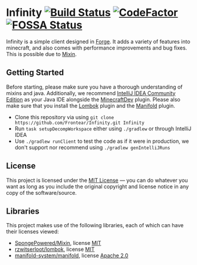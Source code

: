 # Infinity [![Build Status](https://travis-ci.org/Frontear/Infinity.svg?branch=master)](https://travis-ci.org/Frontear/Infinity) [![CodeFactor](https://www.codefactor.io/repository/github/frontear/infinity/badge)](https://www.codefactor.io/repository/github/frontear/infinity) [![FOSSA Status](https://app.fossa.io/api/projects/git%2Bgithub.com%2FFrontear%2FInfinity.svg?type=shield)](https://app.fossa.io/projects/git%2Bgithub.com%2FFrontear%2FInfinity?ref=badge_shield)
Infinity is a simple client designed in [Forge](https://files.minecraftforge.net/maven/net/minecraftforge/forge/index_1.8.9.html). It adds a variety of features into minecraft, and also comes with performance improvements and bug fixes. This is possible due to [Mixin](https://github.com/SpongePowered/Mixin).

## Getting Started
Before starting, please make sure you have a thorough understanding of mixins and java. Additionally, we recommend [IntelliJ IDEA Community Edition](https://www.jetbrains.com/idea/) as your Java IDE alongside the [MinecraftDev](https://github.com/minecraft-dev/MinecraftDev) plugin.
Please also make sure that you install the [Lombok](https://plugins.jetbrains.com/plugin/6317-lombok) plugin and the [Manifold](https://plugins.jetbrains.com/plugin/10057-manifold) plugin.

- Clone this repository via using `git clone https://github.com/Frontear/Infinity.git Infinity`
- Run `task setupDecompWorkspace` either using `./gradlew` or through IntelliJ IDEA
- Use `./gradlew runClient` to test the code as if it were in production, we don't support nor recommend using `./gradlew genIntelliJRuns`

## License
This project is licensed under the [MIT License](https://tldrlegal.com/license/mit-license) &#8212; you can do whatever you want as long as you include the original copyright and license notice in any copy of the software/source.

## Libraries
This project makes use of the following libraries, each of which can have their licenses viewed:
- [SpongePowered/Mixin](https://github.com/SpongePowered/Mixin), license [MIT](https://github.com/SpongePowered/Mixin/blob/master/LICENSE.txt)
- [rzwitserloot/lombok](https://github.com/rzwitserloot/lombok), license [MIT](https://github.com/rzwitserloot/lombok/blob/master/LICENSE)
- [manifold-system/manifold](https://github.com/manifold-systems/manifold), license [Apache 2.0](https://github.com/manifold-systems/manifold/blob/master/LICENSE)